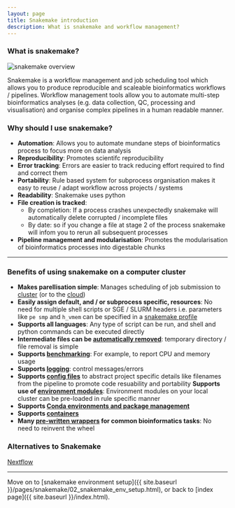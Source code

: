 ```yaml
---
layout: page
title: Snakemake introduction
description: What is snakemake and workflow management?
---
```


### What is snakemake?

![snakemake overview](https://snakemake.readthedocs.io/en/stable/_images/idea.png)

Snakemake is a workflow management and job scheduling tool which allows you to produce reproducible and 
scaleable bioinformatics workflows / pipelines. Workflow management tools allow you to automate multi-step
bioinformatics analyses (e.g. data collection, QC, processing and visualisation) and organise complex pipelines 
in a human readable manner. 

### Why should I use snakemake?

- **Automation**: Allows you to automate mundane steps of bioinformatics process to focus more on data analysis
- **Reproducibility**: Promotes scientifc reproducibility 
- **Error tracking**: Errors are easier to track reducing effort required to find and correct them
- **Portability**: Rule based system for subprocess organisation makes it easy to reuse / adapt workflow across projects / systems
- **Readability**: Snakemake uses python
- **File creation is tracked**: 
    - By completion: If a process crashes unexpectedly snakemake will automatically delete corrupted / incomplete files
    - By date: so if you change a file at stage 2 of the process snakemake will infom you to rerun all subsequent processes
- **Pipeline management and modularisation**: Promotes the modularisation of bioinformatics processes into digestable chunks

***

### Benefits of using snakemake on a computer cluster

- **Makes parellisation simple**: Manages scheduling of job submission to [cluster](http://snakemake.readthedocs.io/en/stable/executable.html#cluster-execution) (or to the [cloud](http://snakemake.readthedocs.io/en/stable/executable.html#cloud-support))
- **Easily assign default, and / or subprocess specific, resources**: No need for multiple shell scripts or SGE / SLURM headers i.e. parameters like `pe smp` and `h_vmem` can be specified in a [snakemake profile](https://snakemake.readthedocs.io/en/stable/executing/cli.html#profiles)
- **Supports all languages**: Any type of script can be run, and shell and python commands can be executed directly
- **Intermediate files can be [automatically removed](http://snakemake.readthedocs.io/en/stable/tutorial/advanced.html#step-6-temporary-and-protected-files)**: temporary directory / file removal is simple 
- **Supports [benchmarking](http://snakemake.readthedocs.io/en/stable/tutorial/additional_features.html#benchmarking)**: For example, to report CPU and memory usage
- **Supports [logging](http://snakemake.readthedocs.io/en/stable/tutorial/advanced.html#step-5-logging)**: control messages/errors
- **Supports [config files](http://snakemake.readthedocs.io/en/stable/snakefiles/configuration.html)** to abstract project specific details like filenames from the pipeline to promote code resuability and portability
  **Supports use of [environment modules](https://snakemake.readthedocs.io/en/stable/snakefiles/deployment.html#using-environment-modules)**: Environment modules on your local cluster can be pre-loaded in rule specific manner
- **Supports [Conda environments and package management](http://snakemake.readthedocs.io/en/stable/snakefiles/deployment.html#integrated-package-management)**
- **Supports [containers](https://snakemake.readthedocs.io/en/stable/snakefiles/deployment.html#running-jobs-in-containers)**
- **Many [pre-written wrappers](https://snakemake-wrappers.readthedocs.io/en/stable/) for common bioinformatics tasks**: No need to reinvent the wheel

### Alternatives to Snakemake

[Nextflow](https://www.nextflow.io)

***

Move on to [snakemake environment setup]({{ site.baseurl }}/pages/snakemake/02_snakemake_env_setup.html), or back 
to [index page]({{ site.baseurl }}/index.html).


